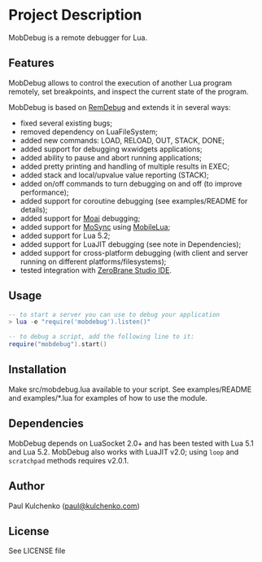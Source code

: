 # Project Description

MobDebug is a remote debugger for Lua.

## Features

MobDebug allows to control the execution of another Lua program remotely,
set breakpoints, and inspect the current state of the program.

MobDebug is based on [RemDebug](http://www.keplerproject.org/remdebug/) and
extends it in several ways:

* fixed several existing bugs;
* removed dependency on LuaFileSystem;
* added new commands: LOAD, RELOAD, OUT, STACK, DONE;
* added support for debugging wxwidgets applications;
* added ability to pause and abort running applications;
* added pretty printing and handling of multiple results in EXEC;
* added stack and local/upvalue value reporting (STACK);
* added on/off commands to turn debugging on and off (to improve performance);
* added support for coroutine debugging (see examples/README for details);
* added support for [Moai](http://getmoai.com/) debugging;
* added support for [MoSync](http://mosync.com/) using [MobileLua](https://github.com/divineprog/mobilelua);
* added support for Lua 5.2;
* added support for LuaJIT debugging (see note in Dependencies);
* added support for cross-platform debugging (with client and server running on different platforms/filesystems);
* tested integration with [ZeroBrane Studio IDE](http://studio.zerobrane.com/).

## Usage

```lua
-- to start a server you can use to debug your application
> lua -e "require('mobdebug').listen()"

-- to debug a script, add the following line to it:
require("mobdebug").start()
```

## Installation

Make src/mobdebug.lua available to your script.
See examples/README and examples/*.lua for examples of how to use the module.

## Dependencies

MobDebug depends on LuaSocket 2.0+ and has been tested with Lua 5.1 and Lua 5.2.
MobDebug also works with LuaJIT v2.0; using `loop` and `scratchpad` methods requires v2.0.1.

## Author

Paul Kulchenko (paul@kulchenko.com)

## License

See LICENSE file
